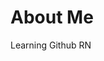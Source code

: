 # About Me


<!-- **mAxel2122/mAxel2122** is a ✨ _special_ ✨ repository because its `README.md` (this file) appears on your GitHub profile. -->

Learning Github RN

